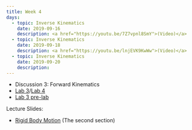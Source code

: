 ```yaml
---
title: Week 4
days:
  - topic: Inverse Kinematics
    date: 2019-09-16
    description: <a href="https://youtu.be/7Z7vpnl8SmY">(Video)</a>
  - topic: Inverse Kinematics
    date: 2019-09-18
    description: <a href="https://youtu.be/lnjEVK9KwWw">(Video)</a>
  - topic: Inverse Kinematics
    date: 2019-09-20
    description: 
---
```


- Discussion 3: Forward Kinematics
- [Lab 3](../assets/labs/lab3/lab3.zip)/[Lab 4](../assets/labs/lab4/lab4.zip)
- [Lab 3 pre-lab](../assets/labs/lab3/lab3prelab.zip)

Lecture Slides:
- [Rigid Body Motion](../assets/lectures/refs/Kinematics_MLS_Chap3.pdf) (The second section)

